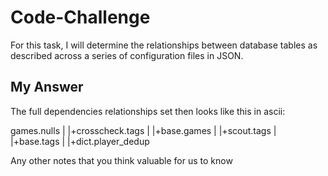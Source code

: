 # Code-Challenge

For this task, I will determine the relationships between database tables as described across a series of configuration files in JSON.

## My Answer

The full dependencies relationships set then looks like this in ascii:

games.nulls
   |
   |+crosscheck.tags
             |
             |+base.games
             |
             |+scout.tags
                       |
                       |+base.tags
                       |
                       |+dict.player_dedup


Any other notes that you think valuable for us to know